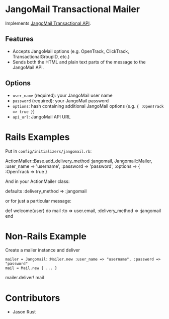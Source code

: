 # JangoMail Transactional Mailer
Implements [JangoMail Transactional API](http://api.jangomail.com/api.asmx?op=SendTransactionalEmail).

## Features
- Accepts JangoMail options (e.g. OpenTrack, ClickTrack, TransactionalGroupID, etc.)
- Sends both the HTML and plain text parts of the message to the JangoMail API.

## Options
- `user_name` (required): your JangoMail user name
- `password` (required): your JangoMail password
- `options`: hash containing additional JangoMail options (e.g. `{ :OpenTrack => true }`)
- `api_url`: JangoMail API URL

# Rails Examples
Put in `config/initializers/jangomail.rb`:

   ActionMailer::Base.add\_delivery\_method :jangomail, Jangomail::Mailer,
                                          :user_name => 'username',
                                          :password  => 'password',
                                          :options   => { :OpenTrack => true }

And in your ActionMailer class:

  defaults :delivery\_method => :jangomail

or for just a particular message:

  def welcome(user) do
    mail :to => user.email,
         :delivery\_method => :jangomail
  end

# Non-Rails Example
Create a mailer instance and deliver

	mailer = Jangomail::Mailer.new :user_name => "username", :password => "password"
	mail = Mail.new { ... }
  mailer.deliver! mail
    
# Contributors
- Jason Rust
